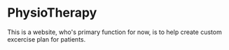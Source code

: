 # PhysioTherapy
This is a website, who's primary function for now, is to help create custom excercise plan for patients.
